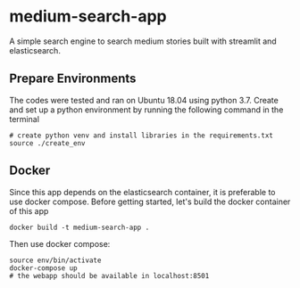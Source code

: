 # medium-search-app
A simple search engine to search medium stories built with streamlit and elasticsearch.

## Prepare Environments
The codes were tested and ran on Ubuntu 18.04 using python 3.7. 
Create and set up a python environment by running the following command in the terminal
```
# create python venv and install libraries in the requirements.txt
source ./create_env
```

## Docker
Since this app depends on the elasticsearch container, it is preferable to use docker compose. 
Before getting started, let's build the docker container of this app
```
docker build -t medium-search-app .
```
Then use docker compose:
```
source env/bin/activate
docker-compose up
# the webapp should be available in localhost:8501
```
